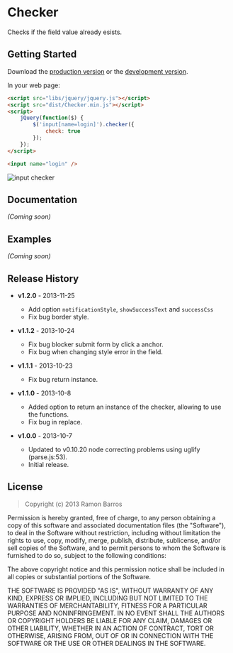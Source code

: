 # Checker

Checks if the field value already esists.

## Getting Started
Download the [production version][min] or the [development version][max].

[min]: https://raw.github.com/rbarros/checker.js/master/dist/Checker.min.js
[max]: https://raw.github.com/rbarros/checker.js/master/src/Checker.js

In your web page:

```html
<script src="libs/jquery/jquery.js"></script>
<script src="dist/Checker.min.js"></script>
<script>
    jQuery(function($) {
        $('input[name=login]').checker({
            check: true
        });
    });
</script>

<input name="login" />
```

![input checker](https://raw.github.com/rbarros/checker.js/master/img/checker.png)

## Documentation
_(Coming soon)_

## Examples
_(Coming soon)_

## Release History

* **v1.2.0** - 2013-11-25
   - Add option ```notificationStyle```, ```showSuccessText``` and ```successCss```
   - Fix bug border style.

* **v1.1.2** - 2013-10-24
   - Fix bug blocker submit form by click a anchor.
   - Fix bug when changing style error in the field.

* **v1.1.1** - 2013-10-23
   - Fix bug return instance.

* **v1.1.0** - 2013-10-8
   - Added option to return an instance of the checker, allowing to use the functions.
   - Fix bug in replace.

* **v1.0.0** - 2013-10-7
   - Updated to v0.10.20 node correcting problems using uglify (parse.js:53).
   - Initial release.

## License
> Copyright (c) 2013 Ramon Barros

Permission is hereby granted, free of charge, to any person
obtaining a copy of this software and associated documentation
files (the "Software"), to deal in the Software without
restriction, including without limitation the rights to use,
copy, modify, merge, publish, distribute, sublicense, and/or sell
copies of the Software, and to permit persons to whom the
Software is furnished to do so, subject to the following
conditions:

The above copyright notice and this permission notice shall be
included in all copies or substantial portions of the Software.

THE SOFTWARE IS PROVIDED "AS IS", WITHOUT WARRANTY OF ANY KIND,
EXPRESS OR IMPLIED, INCLUDING BUT NOT LIMITED TO THE WARRANTIES
OF MERCHANTABILITY, FITNESS FOR A PARTICULAR PURPOSE AND
NONINFRINGEMENT. IN NO EVENT SHALL THE AUTHORS OR COPYRIGHT
HOLDERS BE LIABLE FOR ANY CLAIM, DAMAGES OR OTHER LIABILITY,
WHETHER IN AN ACTION OF CONTRACT, TORT OR OTHERWISE, ARISING
FROM, OUT OF OR IN CONNECTION WITH THE SOFTWARE OR THE USE OR
OTHER DEALINGS IN THE SOFTWARE.
